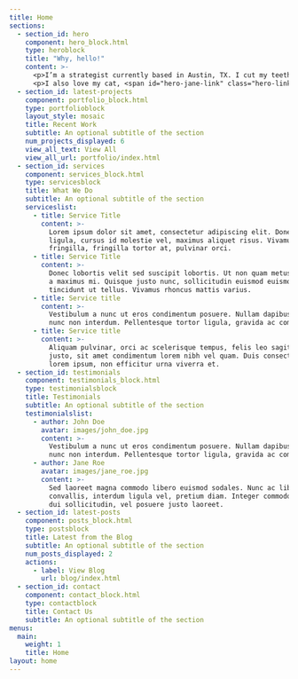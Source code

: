 ```yaml
---
title: Home
sections:
  - section_id: hero
    component: hero_block.html
    type: heroblock
    title: "Why, hello!"
    content: >-
      <p>I’m a strategist currently based in Austin, TX. I cut my teeth in social and digital, but after working closely with brand strategy I’m looking for opportunities to expand into a generalist role in the Chicago area. Bringing insights, research and analytics together to craft creative solutions to client problems and cut through the clutter is my happy place.</p>
      <p>I also love my cat, <span id="hero-jane-link" class="hero-link">Jane</span>.
  - section_id: latest-projects
    component: portfolio_block.html
    type: portfolioblock
    layout_style: mosaic
    title: Recent Work
    subtitle: An optional subtitle of the section
    num_projects_displayed: 6
    view_all_text: View All
    view_all_url: portfolio/index.html
  - section_id: services
    component: services_block.html
    type: servicesblock
    title: What We Do
    subtitle: An optional subtitle of the section
    serviceslist:
      - title: Service Title
        content: >-
          Lorem ipsum dolor sit amet, consectetur adipiscing elit. Donec nisl
          ligula, cursus id molestie vel, maximus aliquet risus. Vivamus in nibh
          fringilla, fringilla tortor at, pulvinar orci.
      - title: Service Title
        content: >-
          Donec lobortis velit sed suscipit lobortis. Ut non quam metus. Nullam
          a maximus mi. Quisque justo nunc, sollicitudin euismod euismod at,
          tincidunt ut tellus. Vivamus rhoncus mattis varius. 
      - title: Service title
        content: >-
          Vestibulum a nunc ut eros condimentum posuere. Nullam dapibus quis
          nunc non interdum. Pellentesque tortor ligula, gravida ac commodo eu.
      - title: Service title
        content: >-
          Aliquam pulvinar, orci ac scelerisque tempus, felis leo sagittis
          justo, sit amet condimentum lorem nibh vel quam. Duis consectetur
          lorem ipsum, non efficitur urna viverra et.
  - section_id: testimonials
    component: testimonials_block.html
    type: testimonialsblock
    title: Testimonials
    subtitle: An optional subtitle of the section
    testimonialslist:
      - author: John Doe
        avatar: images/john_doe.jpg
        content: >-
          Vestibulum a nunc ut eros condimentum posuere. Nullam dapibus quis
          nunc non interdum. Pellentesque tortor ligula, gravida ac commodo eu.
      - author: Jane Roe
        avatar: images/jane_roe.jpg
        content: >-
          Sed laoreet magna commodo libero euismod sodales. Nunc ac libero
          convallis, interdum ligula vel, pretium diam. Integer commodo sem at
          dui sollicitudin, vel posuere justo laoreet.
  - section_id: latest-posts
    component: posts_block.html
    type: postsblock
    title: Latest from the Blog
    subtitle: An optional subtitle of the section
    num_posts_displayed: 2
    actions:
      - label: View Blog
        url: blog/index.html
  - section_id: contact
    component: contact_block.html
    type: contactblock
    title: Contact Us
    subtitle: An optional subtitle of the section
menus:
  main:
    weight: 1
    title: Home
layout: home
---
```

